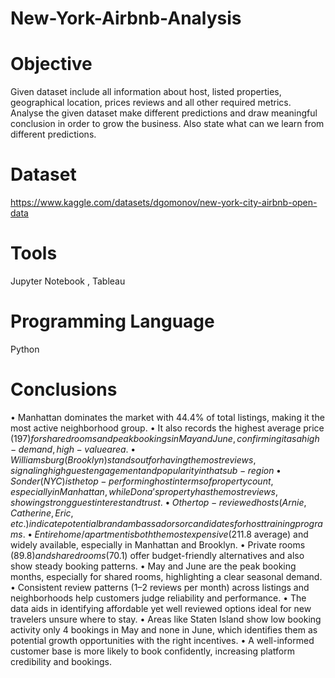# New-York-Airbnb-Analysis

# **Objective**

Given dataset include all information about host, listed properties, geographical location, prices reviews and all other required metrics. Analyse the given dataset make different predictions and draw meaningful conclusion in order to grow the business. Also state what can we learn from different predictions.  

# **Dataset**

https://www.kaggle.com/datasets/dgomonov/new-york-city-airbnb-open-data

# **Tools**

Jupyter Notebook , Tableau

# **Programming Language**

Python 

# **Conclusions**

•	Manhattan dominates the market with 44.4% of total listings, making it the most active neighborhood group.
•	It also records the highest average price ($197) for shared rooms and peak bookings in May and June, confirming it as a high-demand, high-value area.
•	Williamsburg (Brooklyn) stands out for having the most reviews, signaling high guest engagement and popularity in that sub-region
•	Sonder (NYC) is the top-performing host in terms of property count, especially in Manhattan, while Dona’s property has the most reviews, showing strong guest interest and trust.
•	Other top-reviewed hosts (Arnie, Catherine, Eric, etc.) indicate potential brand ambassadors or candidates for host training programs.
•	Entire home/apartment is both the most expensive ($211.8 average) and widely available, especially in Manhattan and Brooklyn.
•	Private rooms ($89.8) and shared rooms ($70.1) offer budget-friendly alternatives and also show steady booking patterns.
•	May and June are the peak booking months, especially for shared rooms, highlighting a clear seasonal demand.
•	Consistent review patterns (1–2 reviews per month) across listings and neighborhoods help customers judge reliability and performance.
•	The data aids in identifying affordable yet well reviewed options ideal for new travelers unsure where to stay.
•	Areas like Staten Island show low booking activity only 4 bookings in May and none in June, which identifies them as potential growth opportunities with the right incentives.
•	A well-informed customer base is more likely to book confidently, increasing platform credibility and bookings.
